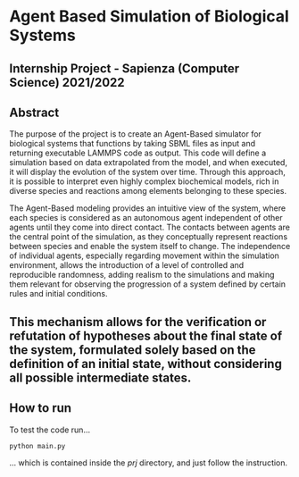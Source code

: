 # Agent Based Simulation of Biological Systems 
Internship Project - Sapienza (Computer Science) 2021/2022 
---

## Abstract
The purpose of the project is to create an Agent-Based simulator for biological systems that functions by taking SBML files as input and returning executable LAMMPS code as output. This code will define a simulation based on data extrapolated from the model, and when executed, it will display the evolution of the system over time. Through this approach, it is possible to interpret even highly complex biochemical models, rich in diverse species and reactions among elements belonging to these species.

The Agent-Based modeling provides an intuitive view of the system, where each species is considered as an autonomous agent independent of other agents until they come into direct contact. The contacts between agents are the central point of the simulation, as they conceptually represent reactions between species and enable the system itself to change. The independence of individual agents, especially regarding movement within the simulation environment, allows the introduction of a level of controlled and reproducible randomness, adding realism to the simulations and making them relevant for observing the progression of a system defined by certain rules and initial conditions.

This mechanism allows for the verification or refutation of hypotheses about the final state of the system, formulated solely based on the definition of an initial state, without considering all possible intermediate states.
---

## How to run
To test the code run...
```code
python main.py
```
... which is contained inside the *prj* directory, and just follow the instruction.
